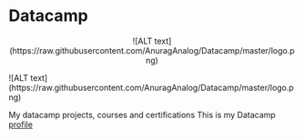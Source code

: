 # Datacamp
<p align= center>
![ALT text](https://raw.githubusercontent.com/AnuragAnalog/Datacamp/master/logo.png)
 
</p>
![ALT text](https://raw.githubusercontent.com/AnuragAnalog/Datacamp/master/logo.png)

My datacamp projects, courses and certifications
This is my Datacamp [profile](https://www.datacamp.com/portfolio/githinjiantonyagm)
